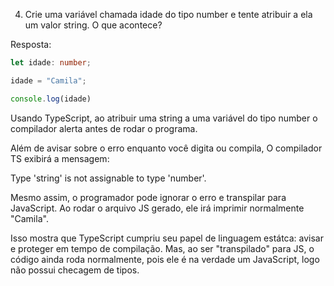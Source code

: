 4. Crie uma variável chamada idade do tipo number e tente atribuir a ela um valor string.
O que acontece?

Resposta:

```TypeScript
let idade: number;

idade = "Camila";

console.log(idade)
```

Usando TypeScript, ao atribuir uma string a uma variável do tipo number o compilador 
alerta antes de rodar o programa.

Além de avisar sobre o erro enquanto você digita ou compila, O compilador TS exibirá
a mensagem:

Type 'string' is not assignable to type 'number'.

Mesmo assim, o programador pode ignorar o erro e transpilar para JavaScript.
Ao rodar o arquivo JS gerado, ele irá imprimir normalmente "Camila".


Isso mostra que TypeScript cumpriu seu papel de linguagem estátca: avisar e proteger
em tempo de compilação. Mas, ao ser "transpilado" para JS, o código ainda roda normalmente,
pois ele é na verdade um JavaScript, logo não possui checagem de tipos.











